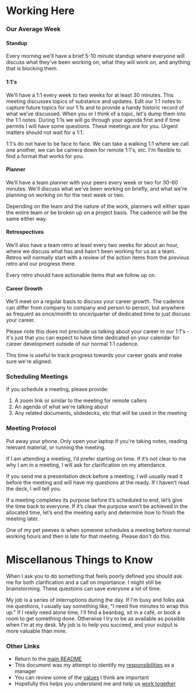 # <a name="working"></a> Working Here
### Our Average Week

#### Standup
Every morning we'll have a brief 5-10 minute standup where everyone will discuss what they've been working on, what they will work on, and anything that is blocking them.

#### 1:1's
We’ll have a 1:1 every week to two weeks for at least 30 minutes. This meeting discusses topics of substance and updates. Edit our 1:1 notes to capture future topics for our 1:1s and to provide a handy historic record of what we’ve discussed. When you or I think of a topic, let's dump them into the 1:1 notes. During 1:1s we will go through your agenda first and if time permits I will have some questions. These meetings are for you. Urgent matters should not wait for a 1:1.

1:1's do not have to be face to face. We can take a walking 1:1 where we call one another, we can be camera down for remote 1:1's, etc. I'm flexible to find a format that works for you.

#### Planner
We’ll have a team planner with your peers every week or two for 30-60 minutes. We'll discuss what we've been working on briefly, and what we're planning on working on for the next week or two.

Depending on the team and the nature of the work, planners will either span the entire team or be broken up on a project basis. The cadence will be the same either way.

#### Retrospectives
We'll also have a team retro at least every two weeks for about an hour, where we discuss what has and hasn't been working for us as a team. Retros will normally start with a review of the action items from the previous retro and our progress there.

Every retro should have actionable items that we follow up on.

#### Career Growth
We'll meet on a regular basis to discuss your career growth. The cadence can differ from company to company and person to person, but anywhere as frequent as once/month to once/quarter of dedicated time to just discuss your career.

Please note this does not preclude us talking about your career in our 1:1's - it's just that you can expect to have time dedicated on your calendar for career development outside of our normal 1:1 cadence.

This time is useful to track progress towards your career goals and make sure we're aligned.

### Scheduling Meetings
If you schedule a meeting, please provide:

1) A zoom link or similar to the meeting for remote callers
2) An agenda of what we're talking about
3) Any related documents, slidedecks, etc that will be used in the meeting

### Meeting Protocol
Put away your phone. Only open your laptop if you're taking notes, reading relevant material, or running the meeting.

If I am attending a meeting, I’d prefer starting on time. If it’s not clear to me why I am in a meeting, I will ask for clarification on my attendance.

If you send me a presentation deck before a meeting, I will usually read it before the meeting and will have my questions at the ready. If I haven’t read the deck, I will tell you.

If a meeting completes its purpose before it’s scheduled to end, let’s give the time back to everyone. If it’s clear the purpose won’t be achieved in the allocated time, let’s end the meeting early and determine how to finish the meeting later.
<!-- TODO: Consider adding a point about declining meetings if attendance isn't necessary or if the agenda isn't clear, to empower team members to manage their time. e.g., "Feel empowered to decline meetings if your attendance isn't critical or if the agenda is unclear and your attempts to clarify go unanswered." -->
One of my pet peeves is when someone schedules a meeting before normal working hours and then is late for that meeting. Please don't do this.

# Miscellanous Things to Know
When I ask you to do something that feels poorly defined you should ask me for both clarification and a call on importance. I might still be brainstorming. These questions can save everyone a lot of time.

My job is a series of interruptions during the day. If I'm busy and folks ask me questions, I usually say something like, "I need five minutes to wrap this up." If I really need alone time, I'll find a beanbag, sit in a café, or book a room to get something done. Otherwise I try to be as available as possible when I'm at my desk. My job is to help you succeed, and your output is more valuable than mine.

### Other Links
 - Return to the [main README](./README.md)
 - This document was my attempt to identify my [responsibilities](./responsibilities.md) as a manager
 - You can review some of the [values](./values.md) I think are important
 - Hopefully this helps you understand me and help us [work together](./together.md)
